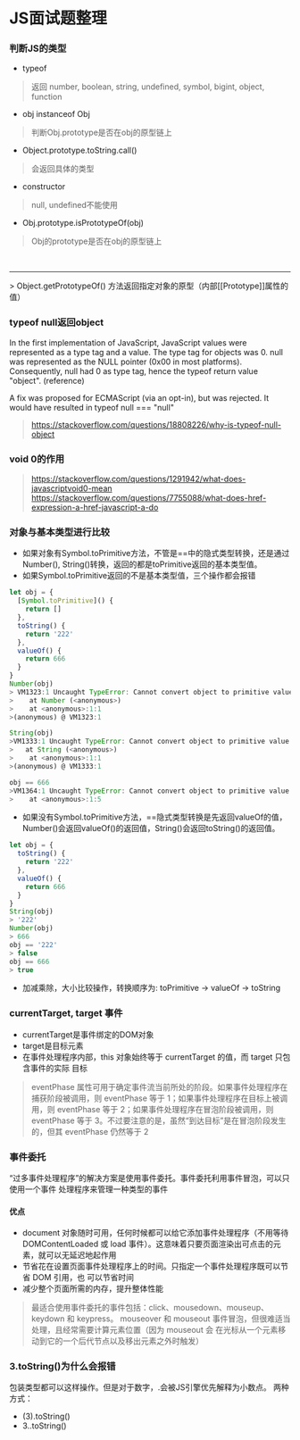 # JS面试题整理

### 判断JS的类型
- typeof 
> 返回 number, boolean, string, undefined, symbol, bigint, object, function

- obj instanceof Obj
> 判断Obj.prototype是否在obj的原型链上

- Object.prototype.toString.call()
> 会返回具体的类型

- constructor
>null, undefined不能使用

- Obj.prototype.isPrototypeOf(obj)
> Obj的prototype是否在obj的原型链上

<br />

<hr />
> Object.getPrototypeOf() 方法返回指定对象的原型（内部[[Prototype]]属性的值）


### typeof null返回object

In the first implementation of JavaScript, JavaScript values were represented as a type tag and a value. The type tag for objects was 0. null was represented as the NULL pointer (0x00 in most platforms). Consequently, null had 0 as type tag, hence the typeof return value "object". (reference)

A fix was proposed for ECMAScript (via an opt-in), but was rejected. It would have resulted in typeof null === "null"

> https://stackoverflow.com/questions/18808226/why-is-typeof-null-object

### void 0的作用
> https://stackoverflow.com/questions/1291942/what-does-javascriptvoid0-mean
> https://stackoverflow.com/questions/7755088/what-does-href-expression-a-href-javascript-a-do

### 对象与基本类型进行比较
- 如果对象有Symbol.toPrimitive方法，不管是==中的隐式类型转换，还是通过Number(), String()转换，返回的都是toPrimitive返回的基本类型值。
- 如果Symbol.toPrimitive返回的不是基本类型值，三个操作都会报错
```javascript
let obj = {
  [Symbol.toPrimitive]() {
    return []
  },
  toString() {
    return '222'
  },
  valueOf() {
    return 666
  }
}
Number(obj)
> VM1323:1 Uncaught TypeError: Cannot convert object to primitive value
>    at Number (<anonymous>)
>    at <anonymous>:1:1
>(anonymous) @ VM1323:1

String(obj)
>VM1333:1 Uncaught TypeError: Cannot convert object to primitive value
>   at String (<anonymous>)
>    at <anonymous>:1:1
>(anonymous) @ VM1333:1

obj == 666
>VM1364:1 Uncaught TypeError: Cannot convert object to primitive value
>    at <anonymous>:1:5
```
- 如果没有Symbol.toPrimitive方法，==隐式类型转换是先返回valueOf的值，Number()会返回valueOf()的返回值，String()会返回toString()的返回值。
```javascript
let obj = {
  toString() {
    return '222'
  },
  valueOf() {
    return 666
  }
}
String(obj)
> '222'
Number(obj)
> 666
obj == '222'
> false
obj == 666
> true
```
- 加减乘除，大小比较操作，转换顺序为: toPrimitive -> valueOf -> toString


### currentTarget, target 事件
- currentTarget是事件绑定的DOM对象
- target是目标元素
- 在事件处理程序内部，this 对象始终等于 currentTarget 的值，而 target 只包含事件的实际
目标

> eventPhase 属性可用于确定事件流当前所处的阶段。如果事件处理程序在捕获阶段被调用，则
eventPhase 等于 1；如果事件处理程序在目标上被调用，则 eventPhase 等于 2；如果事件处理程序在冒泡阶段被调用，则 eventPhase 等于 3。不过要注意的是，虽然“到达目标”是在冒泡阶段发生的，但其 eventPhase 仍然等于 2


### 事件委托
“过多事件处理程序”的解决方案是使用事件委托。事件委托利用事件冒泡，可以只使用一个事件
处理程序来管理一种类型的事件

#### 优点
- document 对象随时可用，任何时候都可以给它添加事件处理程序（不用等待 DOMContentLoaded
或 load 事件）。这意味着只要页面渲染出可点击的元素，就可以无延迟地起作用
- 节省花在设置页面事件处理程序上的时间。只指定一个事件处理程序既可以节省 DOM 引用，也
可以节省时间
-  减少整个页面所需的内存，提升整体性能

> 最适合使用事件委托的事件包括：click、mousedown、mouseup、keydown 和 keypress。
mouseover 和 mouseout 事件冒泡，但很难适当处理，且经常需要计算元素位置（因为 mouseout 会
在光标从一个元素移动到它的一个后代节点以及移出元素之外时触发）

### 3.toString()为什么会报错
包装类型都可以这样操作。但是对于数字，.会被JS引擎优先解释为小数点。
两种方式：
- (3).toString()
- 3..toString()